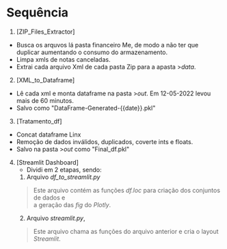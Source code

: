 # Sequência
1. [ZIP_Files_Extractor]
 - Busca os arquvos lá pasta financeiro Me, de modo a não ter que duplicar aumentando o consumo do armazenamento.
 - Limpa xmls de notas canceladas.
 - Extrai cada arquivo Xml de cada pasta Zip para a apasta >*data*.
 
2. [XML_to_Dataframe]
 - Lê cada xml e monta dataframe na pasta >*out*. Em 12-05-2022 levou mais de 60 minutos.
 - Salvo como "DataFrame-Generated-{{date}}.pkl"

3. [Tratamento_df]
- Concat dataframe Linx
- Remoção de dados inválidos, duplicados, coverte ints e floats.
- Salvo na pasta >*out* como "Final_df.pkl"

4. [Streamlit Dashboard]
    - Dividi em 2 etapas, sendo:
    1. Arquivo *df_to_streamlit.py*  
    > Este arquivo contém as funções *df.loc* para criação dos conjuntos de dados e </br> a geração 
    > das *fig* do *Plotly*.
    2. Arquivo *streamlit.py*, 
    >Este arquivo chama as funções do arquivo anterior e cria o layout *Streamlit*. 
